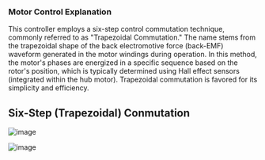 ### Motor Control Explanation

This controller employs a six-step control commutation technique, commonly referred to as "Trapezoidal Commutation." The name stems from the trapezoidal shape of the back electromotive force (back-EMF) waveform generated in the motor windings during operation. In this method, the motor's phases are energized in a specific sequence based on the rotor's position, which is typically determined using Hall effect sensors (integrated within the hub motor). Trapezoidal commutation is favored for its simplicity and efficiency.

## Six-Step (Trapezoidal) Conmutation

![image](https://github.com/user-attachments/assets/f9435f20-cda3-436a-a873-f6f33407747b)

![image](https://github.com/user-attachments/assets/77b8b639-170f-4c64-bfd6-32a3fada8f9c)